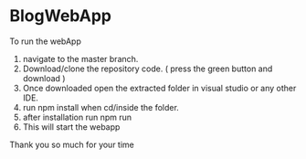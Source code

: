 # BlogWebApp

To run the webApp 
1) navigate to the master branch.
2) Download/clone the repository code. ( press the green button and download ) 
3) Once downloaded open the extracted folder in visual studio or any other IDE.
4) run npm install when cd/inside the folder.
5) after installation run npm run 
6) This will start the webapp 

Thank you so much for your time 
